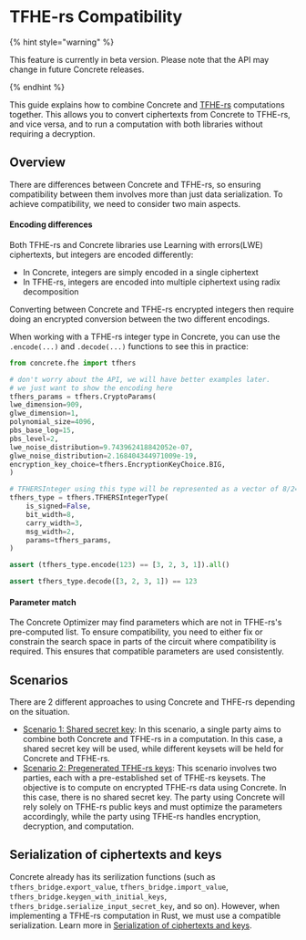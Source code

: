 # TFHE-rs Compatibility


{% hint style="warning" %}

This feature is currently in beta version. Please note that the API may change in future Concrete releases.

{% endhint %}

This guide explains how to combine Concrete and [TFHE-rs](https://github.com/zama-ai/tfhe-rs) computations together. This allows you to convert ciphertexts from Concrete to TFHE-rs, and vice versa, and to run a computation with both libraries without requiring a decryption.

## Overview

There are differences between Concrete and TFHE-rs, so ensuring compatibility between them involves more than just data serialization. To achieve compatibility, we need to consider two main aspects.

#### Encoding differences

Both TFHE-rs and Concrete libraries use Learning with errors(LWE) ciphertexts, but integers are encoded differently:

- In Concrete, integers are simply encoded in a single ciphertext
- In TFHE-rs, integers are encoded into multiple ciphertext using radix decomposition

Converting between Concrete and TFHE-rs encrypted integers then require doing an encrypted conversion between the two different encodings.

When working with a TFHE-rs integer type in Concrete, you can use the `.encode(...)` and `.decode(...)` functions to see this in practice:

```python
from concrete.fhe import tfhers

# don't worry about the API, we will have better examples later.
# we just want to show the encoding here
tfhers_params = tfhers.CryptoParams(
lwe_dimension=909,
glwe_dimension=1,
polynomial_size=4096,
pbs_base_log=15,
pbs_level=2,
lwe_noise_distribution=9.743962418842052e-07,
glwe_noise_distribution=2.168404344971009e-19,
encryption_key_choice=tfhers.EncryptionKeyChoice.BIG,
)

# TFHERSInteger using this type will be represented as a vector of 8/2=4 integers
tfhers_type = tfhers.TFHERSIntegerType(
    is_signed=False,
    bit_width=8,
    carry_width=3,
    msg_width=2,
    params=tfhers_params,
)

assert (tfhers_type.encode(123) == [3, 2, 3, 1]).all()

assert tfhers_type.decode([3, 2, 3, 1]) == 123
```

#### Parameter match

The Concrete Optimizer may find parameters which are not in TFHE-rs's pre-computed list. To ensure compatibility, you need to either fix or constrain the search space in parts of the circuit where compatibility is required. This ensures that compatible parameters are used consistently.

## Scenarios

There are 2 different approaches to using Concrete and THFE-rs depending on the situation.

- [Scenario 1: Shared secret key](./shared-key.md): In this scenario, a single party aims to combine both Concrete and TFHE-rs in a computation. In this case, a shared secret key will be used, while different keysets will be held for Concrete and TFHE-rs.
- [Scenario 2: Pregenerated TFHE-rs keys](./pregenerated-key.md): This scenario involves two parties, each with a pre-established set of TFHE-rs keysets. The objective is to compute on encrypted TFHE-rs data using Concrete. In this case, there is no shared secret key. The party using Concrete will rely solely on TFHE-rs public keys and must optimize the parameters accordingly, while the party using TFHE-rs handles encryption, decryption, and computation.

## Serialization of ciphertexts and keys

Concrete already has its serilization functions (such as `tfhers_bridge.export_value`, `tfhers_bridge.import_value`, `tfhers_bridge.keygen_with_initial_keys`, `tfhers_bridge.serialize_input_secret_key`, and so on). However, when implementing a TFHE-rs computation in Rust, we must use a compatible serialization. Learn more in [Serialization of ciphertexts and keys](./serialization.md).
